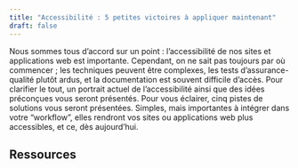 ```yaml
---
title: "Accessibilité : 5 petites victoires à appliquer maintenant"
draft: false
---
```


Nous sommes tous d’accord sur un point : l’accessibilité de nos sites et applications web est importante. Cependant, on ne sait pas toujours par où commencer ; les techniques peuvent être complexes, les tests d’assurance-qualité plutôt ardus, et la documentation est souvent difficile d’accès. Pour clarifier le tout, un portrait actuel de l’accessibilité ainsi que des idées préconçues vous seront présentés. Pour vous éclairer, cinq pistes de solutions vous seront présentées. Simples, mais importantes à intégrer dans votre “workflow”, elles rendront vos sites ou applications web plus accessibles, et ce, dès aujourd’hui.

## Ressources
